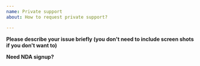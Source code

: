 ```yaml
---
name: Private support
about: How to request private support?

---
```


<!---
Since this plugin is open source project, this project asks to make conversation in open space as much as possible.
However some people, some companies can not do that because of their NDA or privacy policy.
Yes, we understand your situation.

In that case, please consider to choose **"private support"**.
If we accept the "**private support**", we make a private chat room, then we can discuss your issue.
We don't discover your code or your application screen captures into public space.

------------------

However we also ask minimum donation $100 USD to the project.
https://github.com/mapsplugin/cordova-plugin-googlemaps#please-support-this-plugin-activity

We can provide 3 months private support.

This helps this plugin project activity is more active.

In order to make a ticket for private support, please make a donation first, then please describe your issue briefly here.
We will contact to you by e-mail or here.
--->

**Please describe your issue briefly (you don't need to include screen shots if you don't want to)**

**Need NDA signup?**

